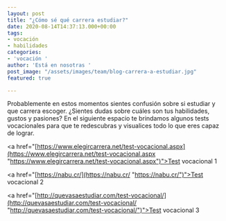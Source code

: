 ```yaml
---
layout: post
title: "¿Cómo sé qué carrera estudiar?"
date: 2020-08-14T14:37:13.000+00:00
tags:
- vocación
- habilidades
categories:
- 'vocación '
author: 'Está en nosotras '
post_image: "/assets/images/team/blog-carrera-a-estudiar.jpg"
featured: true

---
```

<p>Probablemente en estos momentos sientes confusión sobre si estudiar y que carrera escoger. ¿Sientes dudas sobre cuáles son tus habilidades, gustos y pasiones? En el siguiente espacio te brindamos algunos tests vocacionales para que te redescubras y visualices todo lo que eres capaz de lograr.

<a href="[https://www.elegircarrera.net/test-vocacional.aspx](https://www.elegircarrera.net/test-vocacional.aspx "https://www.elegircarrera.net/test-vocacional.aspx")">Test vocacional 1</a>

<a href="[https://nabu.cr/](https://nabu.cr/ "https://nabu.cr/")">Test vocacional 2</a>

<a href="[http://quevasaestudiar.com/test-vocacional/](http://quevasaestudiar.com/test-vocacional/ "http://quevasaestudiar.com/test-vocacional/")">Test vocacional 3</a>

</p>